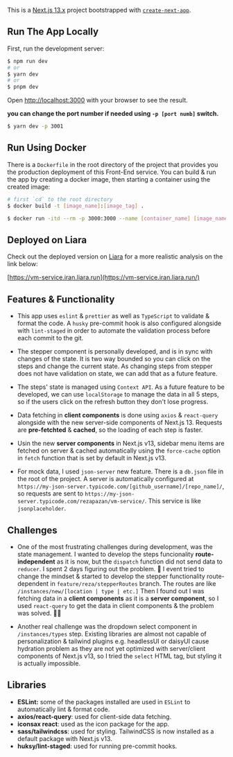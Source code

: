 This is a [Next.js 13.x](https://nextjs.org/) project bootstrapped with [`create-next-app`](https://github.com/vercel/next.js/tree/canary/packages/create-next-app).

## Run The App Locally

First, run the development server:

```bash
$ npm run dev
# or
$ yarn dev
# or
$ pnpm dev
```

Open [http://localhost:3000](http://localhost:3000) with your browser to see the result.

**you can change the port number if needed using `-p [port numb]` switch.**

```bash
$ yarn dev -p 3001
```

## Run Using Docker

There is a `Dockerfile` in the root directory of the project that provides you the production deployment of this Front-End service. You can build & run the app by creating a docker image, then starting a container using the created image:

```bash
# first `cd` to the root directory
$ docker build -t [image_name]:[image_tag] .

$ docker run -itd --rm -p 3000:3000 --name [container_name] [image_name]:[image_tag]
```

## Deployed on Liara

Check out the deployed version on [Liara](https://liara.ir/) for a more realistic analysis on the link below:

[https://vm-service.iran.liara.run](https://vm-service.iran.liara.run/)

## Features & Functionality

- This app uses `eslint` & `prettier` as well as `TypeScript` to validate & format the code. A `husky` pre-commit hook is also configured alongside with `lint-staged` in order to automate the validation process before each commit to the git.

- The stepper component is personally developed, and is in sync with changes of the state. It is two way bounded so you can click on the steps
  and change the current state. As changing steps from stepper does not have validation on state, we can add that as a future feature.

- The steps' state is managed using `Context API`. As a future feature to be developed, we can use `localStorage` to manage the data in all 5 steps, so if the users click on the refresh button they don't lose progress.
- Data fetching in **client components** is done using `axios` & `react-query` alongside with the new server-side components of Next.js 13. Requests are **pre-fetchted** & **cached**, so the loading of each step is faster.
- Usin the new **server components** in Next.js v13, sidebar menu items are fetched on server & cached automatically using the `force-cache` option in `fetch` function that is set by default in Next.js v13.
- For mock data, I used `json-server` new feature. There is a `db.json` file in the root of the project. A server is automatically configured at `https://my-json-server.typicode.com/[github_username]/[repo_name]/`, so requests are sent to `https://my-json-server.typicode.com/rezapazan/vm-service/`. This service is like `jsonplaceholder`.

## Challenges

- One of the most frustrating challenges during development, was the state management. I wanted to develop the steps funcionality **route-independent** as it is now, but the `dispatch` function did not send data to `reducer`. I spent 2 days figuring out the problem. :grimacing:
I event tried to change the mindset & started to develop the stepper functionality route-dependent in `feature/reza/stepperRoutes` branch. The routes are like `/instances/new/[location | type | etc.]`
Then I found out I was fetching data in a **client components** as it is a **server component**, so I used `react-query` to get the data in client components & the problem was solved. :man_facepalming:

- Another real challenge was the dropdown select component in `/instances/types` step. Existing libraries are almost not capable of personalization & tailwind plugins e.g. headlessUI or daisyUI cause hydration problem as they are not yet optimized with server/client components of Next.js v13, so I tried the `select` HTML tag, but styling it is actually impossible.

## Libraries

- **ESLint:** some of the packages installed are used in `ESLint` to automatically lint & format code.
- **axios/react-query**: used for client-side data fetching.
- **iconsax react**: used as the icon package for the app.
- **sass/tailwindcss**: used for styling. TailwindCSS is now installed as a default package with Next.js v13.
- **huksy/lint-staged**: used for running pre-commit hooks.
